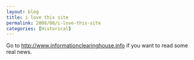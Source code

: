 ```yaml
---
layout: blog
title: i love this site
permalink: 2008/08/i-love-this-site
categories: [Historical]
---
```


<p>Go to <a href="http://www.informationclearinghouse.info" title="http://www.informationclearinghouse.info">http://www.informationclearinghouse.info</a> if you want to read some real news.</p>
